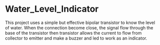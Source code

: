 # Water_Level_Indicator
This project uses a simple but effective bipolar transistor to know the level of water. When the connection become close, the signal flow through the base of the transistor then transistor allows the current to flow from collector to emitter and make a buzzer and led to work as an indicator.
